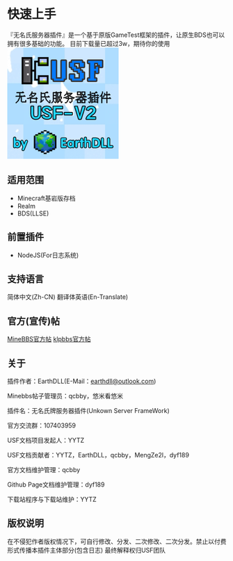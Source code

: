 # 快速上手
『无名氏服务器插件』是一个基于原版GameTest框架的插件，让原生BDS也可以拥有很多基础的功能。
目前下载量已超过3w，期待你的使用
![image](upload/202402/202402080826570.png)

## 适用范围
- Minecraft基岩版存档
- Realm
- BDS(LLSE)

## 前置插件
- NodeJS(For日志系统)

## 支持语言
简体中文(Zh-CN)
翻译体英语(En-Translate)

## 官方(宣传)帖
[MineBBS官方帖](https://www.minebbs.com/resources/usf.5475/)
[klpbbs官方帖](https://klpbbs.com/thread-131213-1-1.html)

## 关于
插件作者：EarthDLL(E-Mail：earthdll@outlook.com)

Minebbs帖子管理员：qcbby，悠米看悠米

插件名：无名氏牌服务器插件(Unkown Server FrameWork)

官方交流群：107403959

USF文档项目发起人：YYTZ

USF文档贡献者：YYTZ，EarthDLL，qcbby，MengZe2l，dyf189  

官方文档维护管理：qcbby

Github Page文档维护管理：dyf189  

下载站程序与下载站维护：YYTZ
## 版权说明
在不侵犯作者版权情况下，可自行修改、分发、二次修改、二次分发。禁止以付费形式传播本插件主体部分(包含日志)
最终解释权归USF团队

